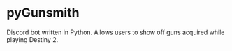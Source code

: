 # pyGunsmith
Discord bot written in Python. Allows users to show off guns acquired while playing Destiny 2.
